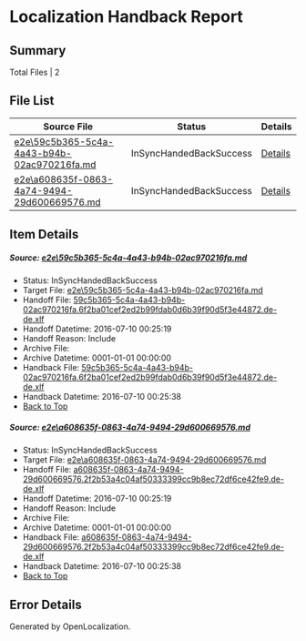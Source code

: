 # <a name='report-top'></a> Localization Handback Report

## Summary
 Total Files | 2

## File List
 Source File | Status | Details 
 ----------- | ------ | ------- 
 [e2e\59c5b365-5c4a-4a43-b94b-02ac970216fa.md](https://github.com/OpenLocalizationTestOrg/oltest/blob/0cfebd76d26968a6d23c62da6a681b8f6187ce12/e2e/59c5b365-5c4a-4a43-b94b-02ac970216fa.md) | InSyncHandedBackSuccess | [Details](#e9a96719f57c2bbecb26e3c47343959beb95e4ec1)
 [e2e\a608635f-0863-4a74-9494-29d600669576.md](https://github.com/OpenLocalizationTestOrg/oltest/blob/0cfebd76d26968a6d23c62da6a681b8f6187ce12/e2e/a608635f-0863-4a74-9494-29d600669576.md) | InSyncHandedBackSuccess | [Details](#8e348e030f90cdefeb3abb373e253245b2073cee3)

## Item Details
##### <a name='e9a96719f57c2bbecb26e3c47343959beb95e4ec1'></a> Source: [e2e\59c5b365-5c4a-4a43-b94b-02ac970216fa.md](https://github.com/OpenLocalizationTestOrg/oltest/blob/0cfebd76d26968a6d23c62da6a681b8f6187ce12/e2e/59c5b365-5c4a-4a43-b94b-02ac970216fa.md)
* Status: InSyncHandedBackSuccess
* Target File: [e2e\59c5b365-5c4a-4a43-b94b-02ac970216fa.md](https://github.com/OpenLocalizationTestOrg/oltest-dede-fly/blob/da9bf5d8c2154aa4d32d8e2e27116901718dd32e/e2e/59c5b365-5c4a-4a43-b94b-02ac970216fa.md)
* Handoff File: [59c5b365-5c4a-4a43-b94b-02ac970216fa.6f2ba01cef2ed2b99fdab0d6b39f90d5f3e44872.de-de.xlf](https://github.com/OpenLocalizationTestOrg/olhandoff-e2e/blob/a73cb7e59b33b32a9f1cf2dcbf5cf21036e92490/ol-handoff/OpenLocalizationTestOrg/oltest-dede-fly/ci/ht/59c5b365-5c4a-4a43-b94b-02ac970216fa.6f2ba01cef2ed2b99fdab0d6b39f90d5f3e44872.de-de.xlf)
* Handoff Datetime: 2016-07-10 00:25:19
* Handoff Reason: Include
* Archive File: 
* Archive Datetime: 0001-01-01 00:00:00
* Handback File: [59c5b365-5c4a-4a43-b94b-02ac970216fa.6f2ba01cef2ed2b99fdab0d6b39f90d5f3e44872.de-de.xlf](https://github.com/OpenLocalizationTestOrg/olhandback-e2e/blob/50c2f2c0c16e9f68eb6c28ff643776316dcf2d6c/ol-handback/OpenLocalizationTestOrg/oltest-dede-fly/ci/ht/59c5b365-5c4a-4a43-b94b-02ac970216fa.6f2ba01cef2ed2b99fdab0d6b39f90d5f3e44872.de-de.xlf)
* Handback Datetime: 2016-07-10 00:25:38
* [Back to Top](#report-top)

##### <a name='8e348e030f90cdefeb3abb373e253245b2073cee3'></a> Source: [e2e\a608635f-0863-4a74-9494-29d600669576.md](https://github.com/OpenLocalizationTestOrg/oltest/blob/0cfebd76d26968a6d23c62da6a681b8f6187ce12/e2e/a608635f-0863-4a74-9494-29d600669576.md)
* Status: InSyncHandedBackSuccess
* Target File: [e2e\a608635f-0863-4a74-9494-29d600669576.md](https://github.com/OpenLocalizationTestOrg/oltest-dede-fly/blob/da9bf5d8c2154aa4d32d8e2e27116901718dd32e/e2e/a608635f-0863-4a74-9494-29d600669576.md)
* Handoff File: [a608635f-0863-4a74-9494-29d600669576.2f2b53a4c04af50333399cc9b8ec72df6ce42fe9.de-de.xlf](https://github.com/OpenLocalizationTestOrg/olhandoff-e2e/blob/a73cb7e59b33b32a9f1cf2dcbf5cf21036e92490/ol-handoff/OpenLocalizationTestOrg/oltest-dede-fly/ci/ht/a608635f-0863-4a74-9494-29d600669576.2f2b53a4c04af50333399cc9b8ec72df6ce42fe9.de-de.xlf)
* Handoff Datetime: 2016-07-10 00:25:19
* Handoff Reason: Include
* Archive File: 
* Archive Datetime: 0001-01-01 00:00:00
* Handback File: [a608635f-0863-4a74-9494-29d600669576.2f2b53a4c04af50333399cc9b8ec72df6ce42fe9.de-de.xlf](https://github.com/OpenLocalizationTestOrg/olhandback-e2e/blob/50c2f2c0c16e9f68eb6c28ff643776316dcf2d6c/ol-handback/OpenLocalizationTestOrg/oltest-dede-fly/ci/ht/a608635f-0863-4a74-9494-29d600669576.2f2b53a4c04af50333399cc9b8ec72df6ce42fe9.de-de.xlf)
* Handback Datetime: 2016-07-10 00:25:38
* [Back to Top](#report-top)


## Error Details

Generated by OpenLocalization.
